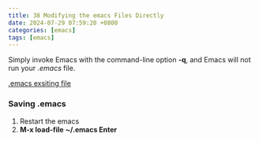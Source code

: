 ```yaml
---  
title: 38 Modifying the emacs Files Directly  
date: 2024-07-29 07:59:20 +0800  
categories: [emacs]  
tags: [emacs]  
---
```

Simply invoke Emacs with the command-line option **-q**, and Emacs will not run your *.emacs* file.

[.emacs exsiting file](https://www.dotemacs.de/)

### Saving .emacs

1. Restart the emacs
2. **M-x load-file** **\~/.emacs Enter**
